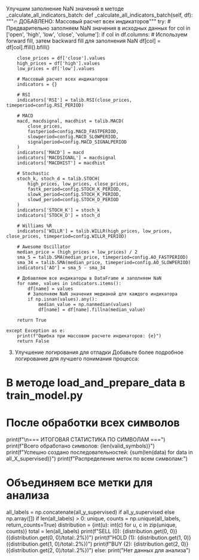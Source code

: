 
Улучшим заполнение NaN значений в методе _calculate_all_indicators_batch:
def _calculate_all_indicators_batch(self, df):
    """🔥 ДОБАВЛЕНО: Массовый расчет всех индикаторов"""
    try:
        # Предварительно заполняем NaN значения в исходных данных
        for col in ['open', 'high', 'low', 'close', 'volume']:
            if col in df.columns:
                # Используем forward fill, затем backward fill для заполнения NaN
                df[col] = df[col].ffill().bfill()
        
        close_prices = df['close'].values
        high_prices = df['high'].values
        low_prices = df['low'].values
        
        # Массовый расчет всех индикаторов
        indicators = {}
        
        # RSI
        indicators['RSI'] = talib.RSI(close_prices, timeperiod=config.RSI_PERIOD)
        
        # MACD
        macd, macdsignal, macdhist = talib.MACD(
            close_prices,
            fastperiod=config.MACD_FASTPERIOD,
            slowperiod=config.MACD_SLOWPERIOD,
            signalperiod=config.MACD_SIGNALPERIOD
        )
        indicators['MACD'] = macd
        indicators['MACDSIGNAL'] = macdsignal
        indicators['MACDHIST'] = macdhist
        
        # Stochastic
        stoch_k, stoch_d = talib.STOCH(
            high_prices, low_prices, close_prices,
            fastk_period=config.STOCH_K_PERIOD,
            slowk_period=config.STOCH_K_PERIOD,
            slowd_period=config.STOCH_D_PERIOD
        )
        indicators['STOCH_K'] = stoch_k
        indicators['STOCH_D'] = stoch_d
        
        # Williams %R
        indicators['WILLR'] = talib.WILLR(high_prices, low_prices, close_prices, timeperiod=config.WILLR_PERIOD)
        
        # Awesome Oscillator
        median_price = (high_prices + low_prices) / 2
        sma_5 = talib.SMA(median_price, timeperiod=config.AO_FASTPERIOD)
        sma_34 = talib.SMA(median_price, timeperiod=config.AO_SLOWPERIOD)
        indicators['AO'] = sma_5 - sma_34
        
        # Добавляем все индикаторы в DataFrame и заполняем NaN
        for name, values in indicators.items():
            df[name] = values
            # Заполняем NaN значения медианой для каждого индикатора
            if np.isnan(values).any():
                median_value = np.nanmedian(values)
                df[name] = df[name].fillna(median_value)
        
        return True
        
    except Exception as e:
        print(f"Ошибка при массовом расчете индикаторов: {e}")
        return False

3. Улучшение логирования для отладки
Добавьте более подробное логирование для лучшего понимания процесса:
# В методе load_and_prepare_data в train_model.py
# После обработки всех символов
print(f"\n=== ИТОГОВАЯ СТАТИСТИКА ПО СИМВОЛАМ ===")
print(f"Всего обработано символов: {len(valid_symbols)}")
print(f"Успешно создано последовательностей: {sum(len(data) for data in all_X_supervised)}")
print(f"Распределение меток по всем символам:")

# Объединяем все метки для анализа
all_labels = np.concatenate(all_y_supervised) if all_y_supervised else np.array([])
if len(all_labels) > 0:
    unique, counts = np.unique(all_labels, return_counts=True)
    distribution = {int(u): int(c) for u, c in zip(unique, counts)}
    total = len(all_labels)
    print(f"SELL (0): {distribution.get(0, 0)} ({distribution.get(0, 0)/total:.2%})")
    print(f"HOLD (1): {distribution.get(1, 0)} ({distribution.get(1, 0)/total:.2%})")
    print(f"BUY (2): {distribution.get(2, 0)} ({distribution.get(2, 0)/total:.2%})")
else:
    print("Нет данных для анализа")
